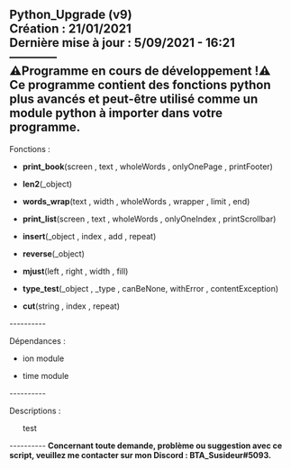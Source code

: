 Python_Upgrade (v9)<br />
Création : 21/01/2021<br />
Dernière mise à jour : 5/09/2021 - 16:21<br />
————<br />
<strong>⚠️Programme en cours de développement !⚠️</strong><br>
Ce programme contient des fonctions python plus avancés et peut-être utilisé comme un module python à importer dans votre programme.<br>
----------
Fonctions :<br>
<ul>
<li><strong>print_book</strong>(screen , text ,  wholeWords , onlyOnePage , printFooter)</li></ul>
<ul>
<li><strong>len2</strong>(_object)</li></ul>
<ul>
<li><strong>words_wrap</strong>(text , width , wholeWords , wrapper , limit , end)</li></ul>
<ul>
<li><strong>print_list</strong>(screen , text , wholeWords , onlyOneIndex , printScrollbar)</li></ul>
<ul>
<li><strong>insert</strong>(_object , index , add , repeat)</li></ul>
<ul>
<li><strong>reverse</strong>(_object)</li></ul>
<ul>
<li><strong>mjust</strong>(left , right , width , fill)</li></ul>
<ul>
<li><strong>type_test</strong>(_object , _type , canBeNone, withError , contentException)</li></ul>
<ul>
<li><strong>cut</strong>(string , index , repeat)</li>
</ul>
<p>----------</p>
Dépendances :<br />
<ul>
<li>ion module</li></ul>
<ul>
<li>time module</li></ul>
<p>----------</p>
Descriptions :<br />
<ul>test</ul>
----------
<strong>Concernant toute demande, problème ou suggestion avec ce script, veuillez me contacter sur mon Discord : BTA_Susideur#5093.</strong>
